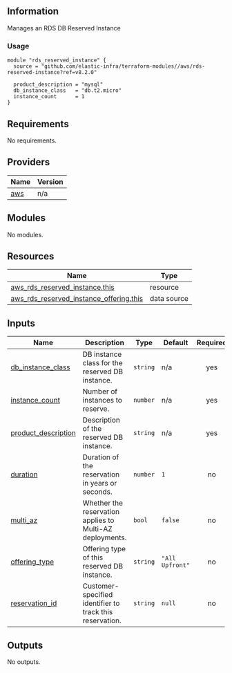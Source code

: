 <!-- BEGINNING OF PRE-COMMIT-TERRAFORM DOCS HOOK -->
## Information

Manages an RDS DB Reserved Instance

### Usage

```hcl
module "rds_reserved_instance" {
  source = "github.com/elastic-infra/terraform-modules//aws/rds-reserved-instance?ref=v8.2.0"

  product_description = "mysql"
  db_instance_class   = "db.t2.micro"
  instance_count      = 1
}
```

## Requirements

No requirements.

## Providers

| Name | Version |
|------|---------|
| <a name="provider_aws"></a> [aws](#provider\_aws) | n/a |

## Modules

No modules.

## Resources

| Name | Type |
|------|------|
| [aws_rds_reserved_instance.this](https://registry.terraform.io/providers/hashicorp/aws/latest/docs/resources/rds_reserved_instance) | resource |
| [aws_rds_reserved_instance_offering.this](https://registry.terraform.io/providers/hashicorp/aws/latest/docs/data-sources/rds_reserved_instance_offering) | data source |

## Inputs

| Name | Description | Type | Default | Required |
|------|-------------|------|---------|:--------:|
| <a name="input_db_instance_class"></a> [db\_instance\_class](#input\_db\_instance\_class) | DB instance class for the reserved DB instance. | `string` | n/a | yes |
| <a name="input_instance_count"></a> [instance\_count](#input\_instance\_count) | Number of instances to reserve. | `number` | n/a | yes |
| <a name="input_product_description"></a> [product\_description](#input\_product\_description) | Description of the reserved DB instance. | `string` | n/a | yes |
| <a name="input_duration"></a> [duration](#input\_duration) | Duration of the reservation in years or seconds. | `number` | `1` | no |
| <a name="input_multi_az"></a> [multi\_az](#input\_multi\_az) | Whether the reservation applies to Multi-AZ deployments. | `bool` | `false` | no |
| <a name="input_offering_type"></a> [offering\_type](#input\_offering\_type) | Offering type of this reserved DB instance. | `string` | `"All Upfront"` | no |
| <a name="input_reservation_id"></a> [reservation\_id](#input\_reservation\_id) | Customer-specified identifier to track this reservation. | `string` | `null` | no |

## Outputs

No outputs.

<!-- END OF PRE-COMMIT-TERRAFORM DOCS HOOK -->
